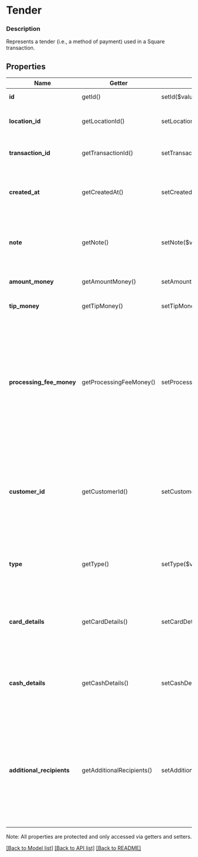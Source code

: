 # Tender

### Description

Represents a tender (i.e., a method of payment) used in a Square transaction.

## Properties
Name | Getter | Setter | Type | Description | Notes
------------ | ------------- | ------------- | ------------- | ------------- | -------------
**id** | getId() | setId($value) | **string** | The tender&#39;s unique ID. | [optional] 
**location_id** | getLocationId() | setLocationId($value) | **string** | The ID of the transaction&#39;s associated location. | [optional] 
**transaction_id** | getTransactionId() | setTransactionId($value) | **string** | The ID of the tender&#39;s associated transaction. | [optional] 
**created_at** | getCreatedAt() | setCreatedAt($value) | **string** | The time when the tender was created, in RFC 3339 format. | [optional] 
**note** | getNote() | setNote($value) | **string** | An optional note associated with the tender at the time of payment. | [optional] 
**amount_money** | getAmountMoney() | setAmountMoney($value) | [**\SquareConnect\Model\Money**](Money.md) | The amount of the tender. | [optional] 
**tip_money** | getTipMoney() | setTipMoney($value) | [**\SquareConnect\Model\Money**](Money.md) | The tip&#39;s amount of the tender. | [optional] 
**processing_fee_money** | getProcessingFeeMoney() | setProcessingFeeMoney($value) | [**\SquareConnect\Model\Money**](Money.md) | The amount of any Square processing fees applied to the tender.  This field is not immediately populated when a new transaction is created. It is usually available after about ten seconds. | [optional] 
**customer_id** | getCustomerId() | setCustomerId($value) | **string** | If the tender is associated with a customer or represents a customer&#39;s card on file, this is the ID of the associated customer. | [optional] 
**type** | getType() | setType($value) | **string** | The type of tender, such as &#x60;CARD&#x60; or &#x60;CASH&#x60;. See [TenderType](#type-tendertype) for possible values | 
**card_details** | getCardDetails() | setCardDetails($value) | [**\SquareConnect\Model\TenderCardDetails**](TenderCardDetails.md) | The details of the card tender.  This value is present only if the value of &#x60;type&#x60; is &#x60;CARD&#x60;. | [optional] 
**cash_details** | getCashDetails() | setCashDetails($value) | [**\SquareConnect\Model\TenderCashDetails**](TenderCashDetails.md) | The details of the cash tender.  This value is present only if the value of &#x60;type&#x60; is &#x60;CASH&#x60;. | [optional] 
**additional_recipients** | getAdditionalRecipients() | setAdditionalRecipients($value) | [**\SquareConnect\Model\AdditionalRecipient[]**](AdditionalRecipient.md) | Additional recipients (other than the merchant) receiving a portion of this tender. For example, fees assessed on the purchase by a third party integration. | [optional] 

Note: All properties are protected and only accessed via getters and setters.

[[Back to Model list]](../../README.md#documentation-for-models) [[Back to API list]](../../README.md#documentation-for-api-endpoints) [[Back to README]](../../README.md)

